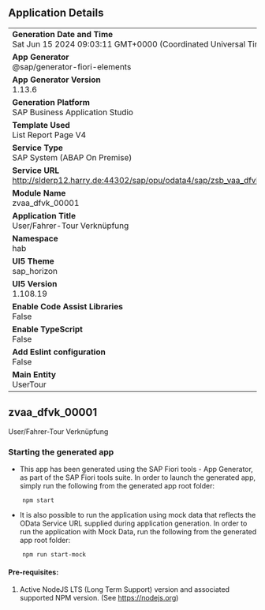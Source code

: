 ## Application Details
|               |
| ------------- |
|**Generation Date and Time**<br>Sat Jun 15 2024 09:03:11 GMT+0000 (Coordinated Universal Time)|
|**App Generator**<br>@sap/generator-fiori-elements|
|**App Generator Version**<br>1.13.6|
|**Generation Platform**<br>SAP Business Application Studio|
|**Template Used**<br>List Report Page V4|
|**Service Type**<br>SAP System (ABAP On Premise)|
|**Service URL**<br>http://slderp12.harry.de:44302/sap/opu/odata4/sap/zsb_vaa_dfvk_ui_fv03_o4/srvd/sap/zsd_vaa_dfvk_ui_fv03/0001/
|**Module Name**<br>zvaa_dfvk_00001|
|**Application Title**<br>User/Fahrer-Tour Verknüpfung|
|**Namespace**<br>hab|
|**UI5 Theme**<br>sap_horizon|
|**UI5 Version**<br>1.108.19|
|**Enable Code Assist Libraries**<br>False|
|**Enable TypeScript**<br>False|
|**Add Eslint configuration**<br>False|
|**Main Entity**<br>UserTour|

## zvaa_dfvk_00001

User/Fahrer-Tour Verknüpfung

### Starting the generated app

-   This app has been generated using the SAP Fiori tools - App Generator, as part of the SAP Fiori tools suite.  In order to launch the generated app, simply run the following from the generated app root folder:

```
    npm start
```

- It is also possible to run the application using mock data that reflects the OData Service URL supplied during application generation.  In order to run the application with Mock Data, run the following from the generated app root folder:

```
    npm run start-mock
```

#### Pre-requisites:

1. Active NodeJS LTS (Long Term Support) version and associated supported NPM version.  (See https://nodejs.org)


